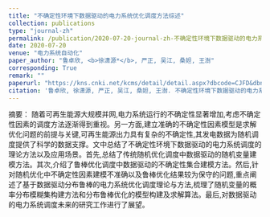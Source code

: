 ```yaml
---
title: "不确定性环境下数据驱动的电力系统优化调度方法综述"
collection: publications
type: "journal-zh"
permalink: /publication/2020-07-20-journal-zh-不确定性环境下数据驱动的电力系统优化调度方法综述
date: 2020-07-20
venue: "电力系统自动化"
paper_author: "鲁卓欣, <b>徐潇源*</b>, 严正, 吴江, 桑妲, 王澍"
corresponding: True
remark: ""
paperurl: "https://kns.cnki.net/kcms/detail/detail.aspx?dbcode=CJFD&dbname=CJFDLAST2020&filename=DLXT202021022&uniplatform=NZKPT&v=F4nMUvjTbAv_ks2ya-hYN8x7EvgQwkh8fVTTPfBN8EncWzd__OY81ZXvH8SCTnRf"
citation: '鲁卓欣, 徐潇源, 严正, 吴江, 桑妲, 王澍. 不确定性环境下数据驱动的电力系统优化调度方法综述[J]. 电力系统自动化, 2020, 44(21): 172-183.'
---
```


摘要：
随着可再生能源大规模并网,电力系统运行的不确定性显著增加,考虑不确定性因素的调度方法逐渐得到重视。另一方面,建立准确的不确定性因素模型是求解优化问题的前提与关键,可再生能源出力具有复杂的不确定性,其发电数据为随机调度提供了科学的数据支撑。文中总结了不确定性环境下数据驱动的电力系统调度的理论方法以及应用场景。首先,总结了传统随机优化调度中数据驱动的随机变量建模方法。其次,介绍了鲁棒优化调度中数据驱动的不确定性集合建模方法。然后,针对随机优化中不确定性因素建模不准确以及鲁棒优化结果较为保守的问题,重点阐述了基于数据驱动分布鲁棒的电力系统优化调度理论与方法,梳理了随机变量的概率分布模糊集构建方法和分布鲁棒优化的模型构建及求解算法。最后,对数据驱动的电力系统调度未来的研究工作进行了展望。 